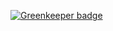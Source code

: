 
[![Greenkeeper badge](https://badges.greenkeeper.io/BorisOsipov/selenide-tg-bot.svg)](https://greenkeeper.io/)
